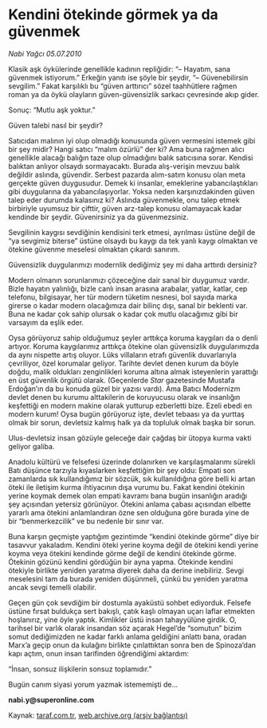 # Kendini ötekinde görmek ya da güvenmek

*Nabi Yağcı 05.07.2010*

<div class="yazi"><p>Klasik aşk öykülerinde genellikle kadının repliğidir: “– Hayatım, sana güvenmek istiyorum.” Erkeğin yanıtı ise şöyle bir şeydir, “– Güvenebilirsin sevgilim.” Fakat karşılıklı bu “güven arttırıcı” sözel taahhütlere rağmen roman ya da öykü olayların güven-güvensizlik sarkacı çevresinde akıp gider. </p>
<p>Sonuç: “Mutlu aşk yoktur.”</p>
<p>Güven talebi nasıl bir şeydir?</p>
<p>Satıcıdan malının iyi olup olmadığı konusunda güven vermesini istemek gibi bir şey midir? Hangi satıcı “malım özürlü” der ki? Ama buna rağmen alıcı genellikle alacağı balığın taze olup olmadığını balık satıcısına sorar. Kendisi balıktan anlıyor olsaydı sormayacaktı. Burada alış-verişin mevzuu balık değildir aslında, güvendir. Serbest pazarda alım-satım konusu olan meta gerçekte güven duygusudur. Demek ki insanlar, emeklerine yabancılaştıkları gibi duygularına da yabancılaşıyorlar. Yoksa neden karşınızdakinden güven talep eder durumda kalasınız ki? Aslında güvenmekle, onu talep etmek birbiriyle uyumsuz bir çifttir, güven arz-talep konusu olamayacak kadar kendinde bir şeydir. Güvenirsiniz ya da güvenmezsiniz. </p>
<p>Sevgilinin kaygısı sevdiğinin kendisini terk etmesi, ayrılması üstüne değil de “ya sevgimiz biterse” üstüne olsaydı bu kaygı da tek yanlı kaygı olmaktan ve ötekine güvenme meselesi olmaktan çıkardı sanırım. </p>
<p>Güvensizlik duygularımızı modernlik dediğimiz şey mi daha arttırdı dersiniz? </p>
<p>Modern olmanın sorunlarımızı çözeceğine dair sanal bir duygumuz vardır. Bizle hayatın yalınlığı, bizle canlı insan arasına arabalar, yatlar, katlar, cep telefonu, bilgisayar, her tür modern tüketim nesnesi, bol sayıda marka girerse o kadar modern olacağımıza dair bilinç dışı, sanal bir beklenti var. Buna ne kadar çok sahip olursak o kadar çok mutlu olacağımız gibi bir varsayım da eşlik eder. </p>
<p>Oysa görüyoruz sahip olduğumuz şeyler arttıkça koruma kaygıları da o denli artıyor. Koruma kaygılarımız arttıkça ötekine olan güvensizlik duygularımızda da aynı nispette artış oluyor. Lüks villaların etrafı güvenlik duvarlarıyla çevriliyor, özel korumalar geliyor. Tarihte devlet denen kurum da böyle doğdu, malik oldukları zenginlikleri koruma altına almak isteyenlerin yarattığı en üst güvenlik örgütü olarak. (Geçenlerde <i>Star</i> gazetesinde Mustafa Erdoğan’ın da bu konuda güzel bir yazısı vardı). Ama Batıcı Modernizm devlet denen bu kurumu alttakilerin de koruyucusu olarak ve insanlığın keşfettiği en modern makine olarak yutturup ezberletti bize. Ezeli ebedi en modern kurum! Oysa bugün görüyoruz işte, devlet tebaası ya da yurttaş olmak bir sorun, devletsiz kalmış halk ya da topluluk olmak başka bir sorun. </p>
<p>Ulus-devletsiz insan gözüyle geleceğe dair çağdaş bir ütopya kurma vakti geliyor galiba.</p>
<p>Anadolu kültürü ve felsefesi üzerinde dolanırken ve karşılaşmalarımı sürekli Batı düşünce tarzıyla kıyaslarken keşfettiğim bir şey oldu: Empati son zamanlarda sık kullandığımız bir sözcük, sık kullanıldığına göre belli ki artan öteki ile iletişim kurma ihtiyacının dışa vurumu bu. Fakat kendini ötekinin yerine koymak demek olan empati kavramı bana bugün insanlığın aradığı şey açısından yetersiz görünüyor. Ötekini anlama çabası açısından elbette yararlı ama ötekini anlamlandıran özne sen olduğuna göre burada yine de bir “benmerkezcilik” ve bu nedenle bir sınır var. </p>
<p>Buna karşın geçmişte yaptığım gezintimde “kendini ötekinde görme” diye bir tasavvur yakaladım. Kendini öteki yerine koyma değil de ötekini kendi yerine koyma veya ötekini kendinde görme değil de kendini ötekinde görme. Ötekinin gözünü kendini gördüğün bir ayna yapma. Ötekinde kendini ötekiyle birlikte yeniden yaratma diyerek daha da derine inebiliriz. Sevgi meselesini tam da burada yeniden düşünmeli, çünkü bu yeniden yaratma ancak sevgi temelli olabilir. </p>
<p>Geçen gün çok sevdiğim bir dostumla ayaküstü sohbet ediyorduk. Felsefe üstüne fırsat buldukça sert bakışlı, çatık kaşlı olmayan uçarı laflar etmekten hoşlanırız, yine öyle yaptık. Kimlikler üstü insan tahayyülüne girdik. O, tarihsel bir varlık olarak insandan söz açarak Hegel’de “somutun” bizim somut dediğimizden ne kadar farklı anlama geldiğini anlattı bana, oradan Marx’a geçip onun da kulağını birlikte çınlattıktan sonra ben de Spinoza’dan kapı açtım, onun insan tarifinden öğrendiğimi aktardım: </p>
<p>“İnsan, sonsuz ilişkilerin sonsuz toplamıdır.”</p>
<p>Bugün canım siyasi yorum yazmak istememişti de... </p>
<p><b>nabi.y@superonline.com</b></p></div>

Kaynak: [taraf.com.tr](http://www.taraf.com.tr:80/nabi-yagci/makale-kendini-otekinde-gormek-ya-da-guvenmek.htm), [web.archive.org (arşiv bağlantısı)](http://web.archive.org/web/20100707003049/http://www.taraf.com.tr:80/nabi-yagci/makale-kendini-otekinde-gormek-ya-da-guvenmek.htm)
